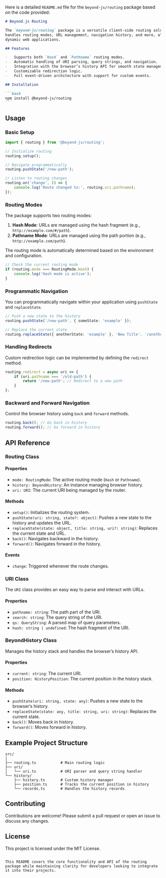 Here is a detailed `README.md` file for the `beyond-js/routing` package based on the code provided:

````markdown
# Beyond.js Routing

The `beyond-js/routing` package is a versatile client-side routing solution designed for modern web applications. It
handles routing modes, URL management, navigation history, and more, all while providing seamless integration for
dynamic web applications.

## Features

-   Supports both `Hash` and `Pathname` routing modes.
-   Automatic handling of URI parsing, query strings, and navigation.
-   Integration with the browser’s history API for smooth state management.
-   Customizable redirection logic.
-   Full event-driven architecture with support for custom events.

## Installation

```bash
npm install @beyond-js/routing
```
````

## Usage

### Basic Setup

```typescript
import { routing } from '@beyond-js/routing';

// Initialize routing
routing.setup();

// Navigate programmatically
routing.pushState('/new-path');

// Listen to routing changes
routing.on('change', () => {
	console.log('Route changed to:', routing.uri.pathname);
});
```

### Routing Modes

The package supports two routing modes:

1. **Hash Mode**: URLs are managed using the hash fragment (e.g., `http://example.com/#/path`).
2. **Pathname Mode**: URLs are managed using the path portion (e.g., `http://example.com/path`).

The routing mode is automatically determined based on the environment and configuration.

```typescript
// Check the current routing mode
if (routing.mode === RoutingMode.Hash) {
	console.log('Hash mode is active');
}
```

### Programmatic Navigation

You can programmatically navigate within your application using `pushState` and `replaceState`.

```typescript
// Push a new state to the history
routing.pushState('/new-path', { someState: 'example' });

// Replace the current state
routing.replaceState({ anotherState: 'example' }, 'New Title', '/another-path');
```

### Handling Redirects

Custom redirection logic can be implemented by defining the `redirect` method.

```typescript
routing.redirect = async uri => {
	if (uri.pathname === '/old-path') {
		return '/new-path'; // Redirect to a new path
	}
};
```

### Backward and Forward Navigation

Control the browser history using `back` and `forward` methods.

```typescript
routing.back(); // Go back in history
routing.forward(); // Go forward in history
```

## API Reference

### Routing Class

#### Properties

-   `mode: RoutingMode`: The active routing mode (`Hash` or `Pathname`).
-   `history: BeyondHistory`: An instance managing browser history.
-   `uri: URI`: The current URI being managed by the router.

#### Methods

-   `setup()`: Initializes the routing system.
-   `pushState(uri: string, state?: object)`: Pushes a new state to the history and updates the URL.
-   `replaceState(state: object, title: string, uri?: string)`: Replaces the current state and URL.
-   `back()`: Navigates backward in the history.
-   `forward()`: Navigates forward in the history.

#### Events

-   `change`: Triggered whenever the route changes.

### URI Class

The `URI` class provides an easy way to parse and interact with URLs.

#### Properties

-   `pathname: string`: The path part of the URI.
-   `search: string`: The query string of the URI.
-   `qs: QueryString`: A parsed map of query parameters.
-   `hash: string | undefined`: The hash fragment of the URI.

### BeyondHistory Class

Manages the history stack and handles the browser’s history API.

#### Properties

-   `current: string`: The current URI.
-   `position: HistoryPosition`: The current position in the history stack.

#### Methods

-   `pushState(uri: string, state: any)`: Pushes a new state to the browser’s history.
-   `replaceState(state: any, title: string, uri: string)`: Replaces the current state.
-   `back()`: Moves back in history.
-   `forward()`: Moves forward in history.

## Example Project Structure

```plaintext
src/
│
├── routing.ts           # Main routing logic
├── uri/
│   └── uri.ts           # URI parser and query string handler
└── history/
    ├── history.ts       # Custom history manager
    ├── position.ts      # Tracks the current position in history
    └── records.ts       # Handles the history records
```

## Contributing

Contributions are welcome! Please submit a pull request or open an issue to discuss any changes.

## License

This project is licensed under the MIT License.

```

This README covers the core functionality and API of the routing package while maintaining clarity for developers looking to integrate it into their projects.
```
